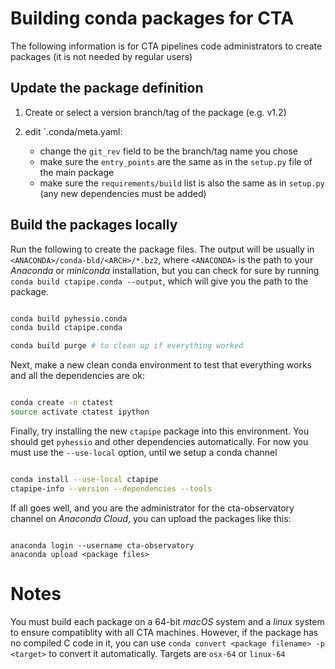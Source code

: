 Building conda packages for CTA
===============================

The following information is for CTA pipelines code administrators to
create packages (it is not needed by regular users)

Update the package definition
-----------------------------

1. Create or select a version branch/tag of the package (e.g. v1.2)
2. edit  `<package>.conda/meta.yaml:

   - change the `git_rev` field to be the branch/tag name you chose
   - make sure the `entry_points` are the same as in the `setup.py`
     file of the main package
   - make sure the `requirements/build` list is also the same as in
     `setup.py` (any new dependencies must be added)


Build the packages locally
--------------------------

Run the following to create the package files.  The output will be
usually in `<ANACONDA>/conda-bld/<ARCH>/*.bz2`, where `<ANACONDA>` is
the path to your *Anaconda* or *miniconda* installation, but you can
check for sure by running `conda build ctapipe.conda --output`, which
will give you the path to the package.

```sh

conda build pyhessio.conda
conda build ctapipe.conda

conda build purge # to clean up if everything worked

```

Next, make a new clean conda environment to test that everything works
and all the dependencies are ok:

```sh

conda create -n ctatest
source activate ctatest ipython

```

Finally, try installing the new `ctapipe` package into this
environment. You should get `pyhessio` and other dependencies
automatically. For now you must use the `--use-local` option, until we
setup a conda channel

```sh

conda install --use-local ctapipe
ctapipe-info --version --dependencies --tools

```

If all goes well, and you are the administrator for the
cta-observatory channel on *Anaconda Cloud*, you can upload the
packages like this:

```

anaconda login --username cta-observatory
anaconda upload <package files>

```

Notes
=====

You must build each package on a 64-bit *macOS* system and a *linux*
system to ensure compatiblity with all CTA machines.  However, if the
package has no compiled C code in it, you can use `conda convert
<package filename> -p <target>` to convert it automatically.  Targets
are `osx-64` or `linux-64`
